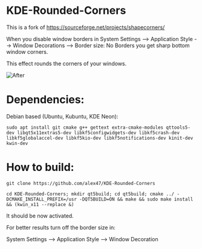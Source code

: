 # KDE-Rounded-Corners

This is a fork of https://sourceforge.net/projects/shapecorners/

When you disable window borders in System Settings --> Application Style --> Window Decorations --> Border size: No Borders you get sharp bottom window corners.

This effect rounds the corners of your windows.


![After](https://raw.githubusercontent.com/RJHimself/KDE-Rounded-Corners/master/screenshots/after.PNG)

# Dependencies:
Debian based (Ubuntu, Kubuntu, KDE Neon):
```
sudo apt install git cmake g++ gettext extra-cmake-modules qttools5-dev libqt5x11extras5-dev libkf5configwidgets-dev libkf5crash-dev libkf5globalaccel-dev libkf5kio-dev libkf5notifications-dev kinit-dev kwin-dev 
```

# How to build:
```
git clone https://github.com/alex47/KDE-Rounded-Corners

cd KDE-Rounded-Corners; mkdir qt5build; cd qt5build; cmake ../ -DCMAKE_INSTALL_PREFIX=/usr -DQT5BUILD=ON && make && sudo make install && (kwin_x11 --replace &)
```


It should be now activated.

For better results turn off the border size in:

System Settings --> Application Style --> Window Decoration
